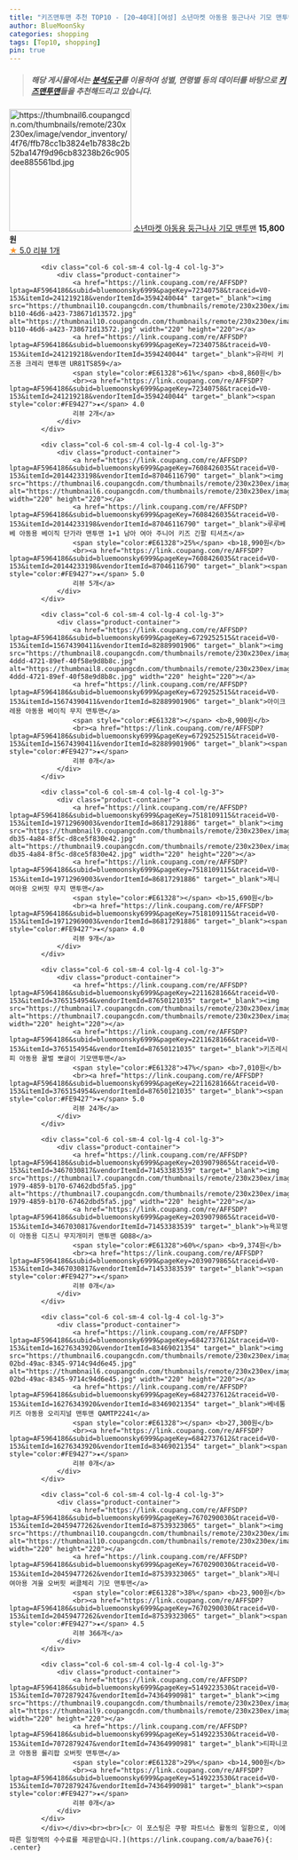 ```yaml
---
title: "키즈맨투맨 추천 TOP10 - [20~40대][여성] 소년마켓 아동용 둥근나사 기모 맨투맨"
author: BlueMoonSky
categories: shopping
tags: [Top10, shopping]
pin: true
---
```


> ##### 해당 게시물에서는 [**분석도구**](https://itemscout.io/)를 이용하여 **성별**, **연령별** 등의 데이터를 바탕으로 [**키즈맨투맨**](https://link.coupang.com/a/baae76)들을 추천해드리고 있습니다.
<div class="container"><div class="row">
            <div class="col-6 col-sm-4 col-lg-4 col-lg-3">
                <div class="product-container">
                    <a href="https://link.coupang.com/re/AFFSDP?lptag=AF5964186&subid=bluemoonsky6999&pageKey=2373261031&traceid=V0-153&itemId=4132991589&vendorItemId=72116910057" target="_blank"><img src="https://thumbnail6.coupangcdn.com/thumbnails/remote/230x230ex/image/vendor_inventory/4f76/ffb78cc1b3824e1b7838c2b52ba147f9d96cb83238b26c905dee885561bd.jpg" alt="https://thumbnail6.coupangcdn.com/thumbnails/remote/230x230ex/image/vendor_inventory/4f76/ffb78cc1b3824e1b7838c2b52ba147f9d96cb83238b26c905dee885561bd.jpg" width="220" height="220"></a>
                    <a href="https://link.coupang.com/re/AFFSDP?lptag=AF5964186&subid=bluemoonsky6999&pageKey=2373261031&traceid=V0-153&itemId=4132991589&vendorItemId=72116910057" target="_blank">소년마켓 아동용 둥근나사 기모 맨투맨</a>
                    <span style="color:#E61328"></span> <b>15,800원</b>
                    <br><a href="https://link.coupang.com/re/AFFSDP?lptag=AF5964186&subid=bluemoonsky6999&pageKey=2373261031&traceid=V0-153&itemId=4132991589&vendorItemId=72116910057" target="_blank"><span style="color:#FE9427">★</span> 5.0
                    리뷰 1개</a>
                </div>
            </div>
            
            <div class="col-6 col-sm-4 col-lg-4 col-lg-3">
                <div class="product-container">
                    <a href="https://link.coupang.com/re/AFFSDP?lptag=AF5964186&subid=bluemoonsky6999&pageKey=72340758&traceid=V0-153&itemId=241219218&vendorItemId=3594240044" target="_blank"><img src="https://thumbnail10.coupangcdn.com/thumbnails/remote/230x230ex/image/retail/images/2018/03/26/14/6/8f57689b-b110-46d6-a423-738671d13572.jpg" alt="https://thumbnail10.coupangcdn.com/thumbnails/remote/230x230ex/image/retail/images/2018/03/26/14/6/8f57689b-b110-46d6-a423-738671d13572.jpg" width="220" height="220"></a>
                    <a href="https://link.coupang.com/re/AFFSDP?lptag=AF5964186&subid=bluemoonsky6999&pageKey=72340758&traceid=V0-153&itemId=241219218&vendorItemId=3594240044" target="_blank">유라비 키즈용 크레리 맨투맨 UR81TS859</a>
                    <span style="color:#E61328">61%</span> <b>8,860원</b>
                    <br><a href="https://link.coupang.com/re/AFFSDP?lptag=AF5964186&subid=bluemoonsky6999&pageKey=72340758&traceid=V0-153&itemId=241219218&vendorItemId=3594240044" target="_blank"><span style="color:#FE9427">★</span> 4.0
                    리뷰 2개</a>
                </div>
            </div>
            
            <div class="col-6 col-sm-4 col-lg-4 col-lg-3">
                <div class="product-container">
                    <a href="https://link.coupang.com/re/AFFSDP?lptag=AF5964186&subid=bluemoonsky6999&pageKey=7608426035&traceid=V0-153&itemId=20144233198&vendorItemId=87046116790" target="_blank"><img src="https://thumbnail6.coupangcdn.com/thumbnails/remote/230x230ex/image/vendor_inventory/213f/a644dcac673660cfcee5bfebba6cb930430ef208baf20d5b714b228afef9.jpg" alt="https://thumbnail6.coupangcdn.com/thumbnails/remote/230x230ex/image/vendor_inventory/213f/a644dcac673660cfcee5bfebba6cb930430ef208baf20d5b714b228afef9.jpg" width="220" height="220"></a>
                    <a href="https://link.coupang.com/re/AFFSDP?lptag=AF5964186&subid=bluemoonsky6999&pageKey=7608426035&traceid=V0-153&itemId=20144233198&vendorItemId=87046116790" target="_blank">루루베베 아동용 베이직 단가라 맨투맨 1+1 남아 여아 주니어 키즈 긴팔 티셔츠</a>
                    <span style="color:#E61328">25%</span> <b>18,990원</b>
                    <br><a href="https://link.coupang.com/re/AFFSDP?lptag=AF5964186&subid=bluemoonsky6999&pageKey=7608426035&traceid=V0-153&itemId=20144233198&vendorItemId=87046116790" target="_blank"><span style="color:#FE9427">★</span> 5.0
                    리뷰 5개</a>
                </div>
            </div>
            
            <div class="col-6 col-sm-4 col-lg-4 col-lg-3">
                <div class="product-container">
                    <a href="https://link.coupang.com/re/AFFSDP?lptag=AF5964186&subid=bluemoonsky6999&pageKey=6729252515&traceid=V0-153&itemId=15674390411&vendorItemId=82889901906" target="_blank"><img src="https://thumbnail8.coupangcdn.com/thumbnails/remote/230x230ex/image/retail/images/2022/08/24/15/8/8803ff9b-4ddd-4721-89ef-40f58e9d8b8c.jpg" alt="https://thumbnail8.coupangcdn.com/thumbnails/remote/230x230ex/image/retail/images/2022/08/24/15/8/8803ff9b-4ddd-4721-89ef-40f58e9d8b8c.jpg" width="220" height="220"></a>
                    <a href="https://link.coupang.com/re/AFFSDP?lptag=AF5964186&subid=bluemoonsky6999&pageKey=6729252515&traceid=V0-153&itemId=15674390411&vendorItemId=82889901906" target="_blank">아이크레용 아동용 베이직 무지 맨투맨</a>
                    <span style="color:#E61328"></span> <b>8,900원</b>
                    <br><a href="https://link.coupang.com/re/AFFSDP?lptag=AF5964186&subid=bluemoonsky6999&pageKey=6729252515&traceid=V0-153&itemId=15674390411&vendorItemId=82889901906" target="_blank"><span style="color:#FE9427">★</span> 
                    리뷰 0개</a>
                </div>
            </div>
            
            <div class="col-6 col-sm-4 col-lg-4 col-lg-3">
                <div class="product-container">
                    <a href="https://link.coupang.com/re/AFFSDP?lptag=AF5964186&subid=bluemoonsky6999&pageKey=7518109115&traceid=V0-153&itemId=19712969003&vendorItemId=86817291886" target="_blank"><img src="https://thumbnail9.coupangcdn.com/thumbnails/remote/230x230ex/image/retail/images/2023/08/08/11/1/6139ca16-db35-4a84-8f5c-d8ce5f830e42.jpg" alt="https://thumbnail9.coupangcdn.com/thumbnails/remote/230x230ex/image/retail/images/2023/08/08/11/1/6139ca16-db35-4a84-8f5c-d8ce5f830e42.jpg" width="220" height="220"></a>
                    <a href="https://link.coupang.com/re/AFFSDP?lptag=AF5964186&subid=bluemoonsky6999&pageKey=7518109115&traceid=V0-153&itemId=19712969003&vendorItemId=86817291886" target="_blank">제니 여아용 오버핏 무지 맨투맨</a>
                    <span style="color:#E61328"></span> <b>15,690원</b>
                    <br><a href="https://link.coupang.com/re/AFFSDP?lptag=AF5964186&subid=bluemoonsky6999&pageKey=7518109115&traceid=V0-153&itemId=19712969003&vendorItemId=86817291886" target="_blank"><span style="color:#FE9427">★</span> 4.0
                    리뷰 9개</a>
                </div>
            </div>
            
            <div class="col-6 col-sm-4 col-lg-4 col-lg-3">
                <div class="product-container">
                    <a href="https://link.coupang.com/re/AFFSDP?lptag=AF5964186&subid=bluemoonsky6999&pageKey=2211628166&traceid=V0-153&itemId=3765154954&vendorItemId=87650121035" target="_blank"><img src="https://thumbnail7.coupangcdn.com/thumbnails/remote/230x230ex/image/vendor_inventory/180e/af8ec34013a683538fd3a63800227b63c350724d970fbddd0e0916ed3af0.jpg" alt="https://thumbnail7.coupangcdn.com/thumbnails/remote/230x230ex/image/vendor_inventory/180e/af8ec34013a683538fd3a63800227b63c350724d970fbddd0e0916ed3af0.jpg" width="220" height="220"></a>
                    <a href="https://link.coupang.com/re/AFFSDP?lptag=AF5964186&subid=bluemoonsky6999&pageKey=2211628166&traceid=V0-153&itemId=3765154954&vendorItemId=87650121035" target="_blank">키즈레시피 아동용 꿀벌 뽀글이 기모맨투맨</a>
                    <span style="color:#E61328">47%</span> <b>7,010원</b>
                    <br><a href="https://link.coupang.com/re/AFFSDP?lptag=AF5964186&subid=bluemoonsky6999&pageKey=2211628166&traceid=V0-153&itemId=3765154954&vendorItemId=87650121035" target="_blank"><span style="color:#FE9427">★</span> 5.0
                    리뷰 24개</a>
                </div>
            </div>
            
            <div class="col-6 col-sm-4 col-lg-4 col-lg-3">
                <div class="product-container">
                    <a href="https://link.coupang.com/re/AFFSDP?lptag=AF5964186&subid=bluemoonsky6999&pageKey=2039079865&traceid=V0-153&itemId=3467030817&vendorItemId=71453383539" target="_blank"><img src="https://thumbnail7.coupangcdn.com/thumbnails/remote/230x230ex/image/retail/images/2020/09/01/10/5/570c28b6-1979-4859-b170-67462dbd5fa5.jpg" alt="https://thumbnail7.coupangcdn.com/thumbnails/remote/230x230ex/image/retail/images/2020/09/01/10/5/570c28b6-1979-4859-b170-67462dbd5fa5.jpg" width="220" height="220"></a>
                    <a href="https://link.coupang.com/re/AFFSDP?lptag=AF5964186&subid=bluemoonsky6999&pageKey=2039079865&traceid=V0-153&itemId=3467030817&vendorItemId=71453383539" target="_blank">뉴욕꼬맹이 아동용 디즈니 무지개미키 맨투맨 G088</a>
                    <span style="color:#E61328">60%</span> <b>9,374원</b>
                    <br><a href="https://link.coupang.com/re/AFFSDP?lptag=AF5964186&subid=bluemoonsky6999&pageKey=2039079865&traceid=V0-153&itemId=3467030817&vendorItemId=71453383539" target="_blank"><span style="color:#FE9427">★</span> 
                    리뷰 0개</a>
                </div>
            </div>
            
            <div class="col-6 col-sm-4 col-lg-4 col-lg-3">
                <div class="product-container">
                    <a href="https://link.coupang.com/re/AFFSDP?lptag=AF5964186&subid=bluemoonsky6999&pageKey=6842737612&traceid=V0-153&itemId=16276343920&vendorItemId=83469021354" target="_blank"><img src="https://thumbnail6.coupangcdn.com/thumbnails/remote/230x230ex/image/retail/images/2022/10/14/12/4/13b44d0b-02bd-49ac-8345-9714c94d6e45.jpg" alt="https://thumbnail6.coupangcdn.com/thumbnails/remote/230x230ex/image/retail/images/2022/10/14/12/4/13b44d0b-02bd-49ac-8345-9714c94d6e45.jpg" width="220" height="220"></a>
                    <a href="https://link.coupang.com/re/AFFSDP?lptag=AF5964186&subid=bluemoonsky6999&pageKey=6842737612&traceid=V0-153&itemId=16276343920&vendorItemId=83469021354" target="_blank">베네통키즈 아동용 오리지널 맨투맨 QAMTP2241</a>
                    <span style="color:#E61328"></span> <b>27,300원</b>
                    <br><a href="https://link.coupang.com/re/AFFSDP?lptag=AF5964186&subid=bluemoonsky6999&pageKey=6842737612&traceid=V0-153&itemId=16276343920&vendorItemId=83469021354" target="_blank"><span style="color:#FE9427">★</span> 
                    리뷰 0개</a>
                </div>
            </div>
            
            <div class="col-6 col-sm-4 col-lg-4 col-lg-3">
                <div class="product-container">
                    <a href="https://link.coupang.com/re/AFFSDP?lptag=AF5964186&subid=bluemoonsky6999&pageKey=7670290030&traceid=V0-153&itemId=20459477262&vendorItemId=87539323065" target="_blank"><img src="https://thumbnail10.coupangcdn.com/thumbnails/remote/230x230ex/image/rs_quotation_api/or9fyukj/f77c52421c42417da7b75c194e9f819c.jpg" alt="https://thumbnail10.coupangcdn.com/thumbnails/remote/230x230ex/image/rs_quotation_api/or9fyukj/f77c52421c42417da7b75c194e9f819c.jpg" width="220" height="220"></a>
                    <a href="https://link.coupang.com/re/AFFSDP?lptag=AF5964186&subid=bluemoonsky6999&pageKey=7670290030&traceid=V0-153&itemId=20459477262&vendorItemId=87539323065" target="_blank">제니 여아용 겨울 오버핏 써클체리 기모 맨투맨</a>
                    <span style="color:#E61328">38%</span> <b>23,900원</b>
                    <br><a href="https://link.coupang.com/re/AFFSDP?lptag=AF5964186&subid=bluemoonsky6999&pageKey=7670290030&traceid=V0-153&itemId=20459477262&vendorItemId=87539323065" target="_blank"><span style="color:#FE9427">★</span> 4.5
                    리뷰 366개</a>
                </div>
            </div>
            
            <div class="col-6 col-sm-4 col-lg-4 col-lg-3">
                <div class="product-container">
                    <a href="https://link.coupang.com/re/AFFSDP?lptag=AF5964186&subid=bluemoonsky6999&pageKey=5149223530&traceid=V0-153&itemId=7072879247&vendorItemId=74364990981" target="_blank"><img src="https://thumbnail9.coupangcdn.com/thumbnails/remote/230x230ex/image/rs_quotation_api/qdzy8us5/67cc09edaaa24c82b65a6c9657e8c540.jpg" alt="https://thumbnail9.coupangcdn.com/thumbnails/remote/230x230ex/image/rs_quotation_api/qdzy8us5/67cc09edaaa24c82b65a6c9657e8c540.jpg" width="220" height="220"></a>
                    <a href="https://link.coupang.com/re/AFFSDP?lptag=AF5964186&subid=bluemoonsky6999&pageKey=5149223530&traceid=V0-153&itemId=7072879247&vendorItemId=74364990981" target="_blank">티파니코코 아동용 롤리팝 오버핏 맨투맨</a>
                    <span style="color:#E61328">29%</span> <b>14,900원</b>
                    <br><a href="https://link.coupang.com/re/AFFSDP?lptag=AF5964186&subid=bluemoonsky6999&pageKey=5149223530&traceid=V0-153&itemId=7072879247&vendorItemId=74364990981" target="_blank"><span style="color:#FE9427">★</span> 
                    리뷰 0개</a>
                </div>
            </div>
            </div></div><br><br>[👉 이 포스팅은 쿠팡 파트너스 활동의 일환으로, 이에 따른 일정액의 수수료를 제공받습니다.](https://link.coupang.com/a/baae76){: .center}